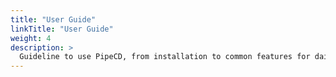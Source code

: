 ```yaml
---
title: "User Guide"
linkTitle: "User Guide"
weight: 4
description: >
  Guideline to use PipeCD, from installation to common features for daily usage.
---
```



